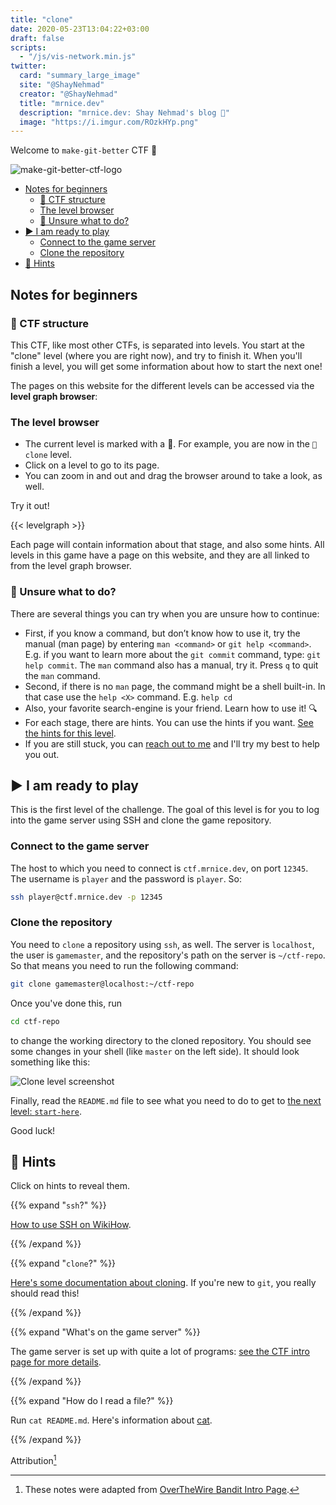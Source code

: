 ```yaml
---
title: "clone"
date: 2020-05-23T13:04:22+03:00
draft: false
scripts: 
  - "/js/vis-network.min.js"
twitter:
  card: "summary_large_image"
  site: "@ShayNehmad"
  creator: "@ShayNehmad"
  title: "mrnice.dev"
  description: "mrnice.dev: Shay Nehmad's blog 🧔"
  image: "https://i.imgur.com/ROzkHYp.png"
---
```


Welcome to `make-git-better` CTF 🚩

![make-git-better-ctf-logo](https://i.imgur.com/yc8VW3J.png)

- [Notes for beginners](#notes-for-beginners)
  - [🧱 CTF structure](#ctf-structure)
  - [The level browser](#the-level-browser)
  - [🤔 Unsure what to do?](#unsure-what-to-do)
- [▶ I am ready to play](#i-am-ready-to-play)
  - [Connect to the game server](#connect-to-the-game-server)
  - [Clone the repository](#clone-the-repository)
- [🧩 Hints](#hints)

## Notes for beginners

### 🧱 CTF structure

This CTF, like most other CTFs, is separated into levels. You start at the "clone" level (where you are right now), and try to finish it. When you'll finish a level, you will get some information about how to start the next one!

The pages on this website for the different levels can be accessed via the **level graph browser**:

### The level browser

- The current level is marked with a 📍. For example, you are now in the `📍 clone` level.
- Click on a level to go to its page.
- You can zoom in and out and drag the browser around to take a look, as well.

Try it out!

{{< levelgraph >}}

Each page will contain information about that stage, and also some hints. All levels in this game have a page on this website, and they are all linked to from the level graph browser.

### 🤔 Unsure what to do?

There are several things you can try when you are unsure how to continue:

- First, if you know a command, but don’t know how to use it, try the manual (man page) by entering `man <command>` or `git help <command>`. E.g. if you want to learn more about the `git commit` command, type: `git help commit`. The `man` command also has a manual, try it. Press `q` to quit the `man` command.
- Second, if there is no `man` page, the command might be a shell built-in. In that case use the `help <X>` command. E.g. `help cd`
- Also, your favorite search-engine is your friend. Learn how to use it! 🔍
- For each stage, there are hints. You can use the hints if you want. [See the hints for this level](#hints).
- If you are still stuck, you can [reach out to me](https://www.mrnice.dev/about/#nc-shay-nehmad-443) and I'll try my best to help you out.

## ▶ I am ready to play

This is the first level of the challenge. The goal of this level is for you to log into the game server using SSH and clone the game repository.

### Connect to the game server

The host to which you need to connect is `ctf.mrnice.dev`, on port `12345`. The username is `player` and the password is `player`. So:

```sh
ssh player@ctf.mrnice.dev -p 12345
```

### Clone the repository

You need to `clone` a repository using `ssh`, as well. The server is `localhost`, the user is `gamemaster`, and the repository's path on the server is `~/ctf-repo`. So that means you need to run the following command:

```sh
git clone gamemaster@localhost:~/ctf-repo
```

Once you've done this, run

```sh
cd ctf-repo
``` 

to change the working directory to the cloned repository. You should see some changes in your shell (like `master` on the left side). It should look something like this:

![Clone level screenshot](https://i.imgur.com/3fJ51oe.png "Clone level screenshot")

Finally, read the `README.md` file to see what you need to do to get to [the next level: `start-here`](../start-here).

Good luck!

## 🧩 Hints

Click on hints to reveal them.

{{% expand "`ssh`?" %}}

[How to use SSH on WikiHow](https://www.wikihow.com/Use-SSH).

{{% /expand %}}

{{% expand "`clone`?" %}}

[Here's some documentation about cloning](https://git-scm.com/book/en/v2/Git-Basics-Getting-a-Git-Repository). If you're new to `git`, you really should read this!

{{% /expand %}}

{{% expand "What's on the game server" %}}

The game server is set up with quite a lot of programs: [see the CTF intro page for more details](../../ctf#the-game-server).

{{% /expand %}}

{{% expand "How do I read a file?" %}}

Run `cat README.md`. Here's information about [cat](https://man7.org/linux/man-pages/man1/cat.1.html).

{{% /expand %}}

Attribution[^1]

[^1]: These notes were adapted from [OverTheWire Bandit Intro Page](https://overthewire.org/wargames/bandit/).
